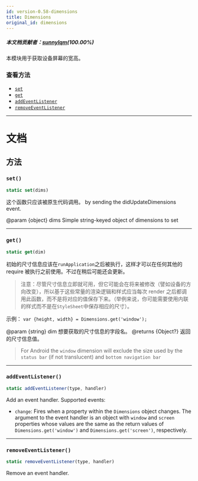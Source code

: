 ```yaml
---
id: version-0.58-dimensions
title: Dimensions
original_id: dimensions
---
```


##### 本文档贡献者：[sunnylqm](https://github.com/search?q=sunnylqm%40qq.com+in%3Aemail&type=Users)(100.00%)

本模块用于获取设备屏幕的宽高。

### 查看方法

- [`set`](dimensions.md#set)
- [`get`](dimensions.md#get)
- [`addEventListener`](dimensions.md#addeventlistener)
- [`removeEventListener`](dimensions.md#removeeventlistener)

---

# 文档

## 方法

### `set()`

```javascript
static set(dims)
```

这个函数只应该被原生代码调用。 by sending the didUpdateDimensions event.

@param {object} dims Simple string-keyed object of dimensions to set

---

### `get()`

```javascript
static get(dim)
```

初始的尺寸信息应该在`runApplication`之后被执行，这样才可以在任何其他的 require 被执行之前使用。不过在稍后可能还会更新。

> 注意：尽管尺寸信息立即就可用，但它可能会在将来被修改（譬如设备的方向改变），所以基于这些常量的渲染逻辑和样式应当每次 render 之后都调用此函数，而不是将对应的值保存下来。（举例来说，你可能需要使用内联的样式而不是在<code>StyleSheet</code>中保存相应的尺寸）。

示例： `var {height, width} = Dimensions.get('window');`

@param {string} dim 想要获取的尺寸信息的字段名。 @returns {Object?} 返回的尺寸信息值。

> For Android the `window` dimension will exclude the size used by the `status bar` (if not translucent) and `bottom navigation bar`

---

### `addEventListener()`

```javascript
static addEventListener(type, handler)
```

Add an event handler. Supported events:

- `change`: Fires when a property within the `Dimensions` object changes. The argument to the event handler is an object with `window` and `screen` properties whose values are the same as the return values of `Dimensions.get('window')` and `Dimensions.get('screen')`, respectively.

---

### `removeEventListener()`

```javascript
static removeEventListener(type, handler)
```

Remove an event handler.
